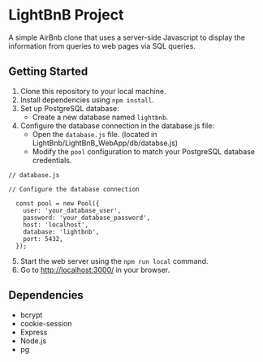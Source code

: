# LightBnB Project

A simple AirBnb clone that uses a server-side Javascript to display the information from queries to web pages via SQL queries.


## Getting Started

1. Clone this repository to your local machine.
2. Install dependencies using `npm install`.
3. Set up PostgreSQL database:
    - Create a new database named `lightbnb`.
4. Configure the database connection in the database.js file:
   - Open the `database.js` file. (located in LightBnb/LightBnB_WebApp/db/databse.js)
    - Modify the `pool` configuration to match your PostgreSQL database credentials.
  ```
  // database.js

  // Configure the database connection
  
    const pool = new Pool({
      user: 'your_database_user',
      password: 'your_database_password',
      host: 'localhost',
      database: 'lightbnb',
      port: 5432,
    });
  ```
5. Start the web server using the `npm run local` command.
6. Go to <http://localhost:3000/> in your browser.


## Dependencies

- bcrypt
- cookie-session
- Express
- Node.js
- pg
